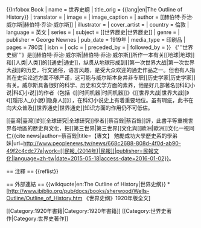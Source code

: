 {{Infobox Book
| name          = 世界史纲
| title_orig    = {{lang|en|The Outline of History}}
| translator    = 
| image         = 
| image_caption = 
| author        = [[赫伯特·乔治·威尔斯|赫伯特·乔治·威尔斯]]
| illustrator   = 
| cover_artist  = 
| country       = 倫敦
| language      = 英文
| series        = 
| subject       = [[世界歷史|世界歷史]]
| genre         = 
| publisher     = George Newnes
| pub_date      = 1919年
| media_type    = 印刷品
| pages         = 780頁
| isbn          = 
| oclc          = 
| preceded_by   = 
| followed_by   = 
}}
《'''世界史纲'''》是[[赫伯特·乔治·威尔斯|赫伯特·乔治·威尔斯]]所作一本有关[[地球|地球]]和[[人类|人类]]的[[通史|通史]]，纵贯从地球形成到[[第一次世界大战|第一次世界大战]]的历史，行文通俗，语言风趣，是受大众欢迎的通史作品之一。但也有人指其在史实论述方面不够严谨，这可能与威尔斯本身并非专职[[历史学家|历史学家]]有关。威尔斯具备很好的科学、历史和文学方面的素养，他是好几部著名[[科幻小说|科幻小说]]的作者（包括《[[时间机器|时间机器]]》《[[世界大战|世界大战]]》《[[隱形人_(小說)|隐身人]]》），在科幻小说史上有着重要地位。虽有瑕疵，此书在向大众普及[[世界通史|世界通史]]知识方面的作用仍不可低估。

[[臺灣|臺灣]]的[[全球研究|全球研究]]學者[[蔡百銓|蔡百銓]]評，此書平等重視世界各地區的歷史與文化，把[[第三世界|第三世界]]文化與[[歐洲|歐洲]]文化一視同仁<ref>{{cite news|author=蔡百銓|title=【專文】 勉勵成功大學歷史系的學弟妹|url=http://www.peoplenews.tw/news/668c2688-808d-4f0d-ab90-49f2c4cdc77a|work=[[民報_(2014年)|民報]]|publisher=民報文化|language=zh-tw|date=2015-05-18|access-date=2016-01-02}}</ref>。

== 注釋 ==
{{reflist}}

== 外部連結 ==
{{wikiquote|en:The Outline of History|世界史纲}}
*[http://www.ibiblio.org/pub/docs/books/sherwood/Wells-Outline/Outline_of_History.htm 《世界史纲》1920年版全文]

[[Category:1920年書籍|Category:1920年書籍]]
[[Category:世界史著作|Category:世界史著作]]